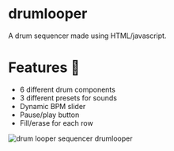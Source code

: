 # drumlooper
A drum sequencer made using HTML/javascript.

# Features 🥁
* 6 different drum components
* 3 different presets for sounds
* Dynamic BPM slider
* Pause/play button
* Fill/erase for each row

![drum looper sequencer drumlooper](https://user-images.githubusercontent.com/76754714/188292741-ef0dcdb2-7ae0-4691-bd26-4a52ff60a921.gif)
